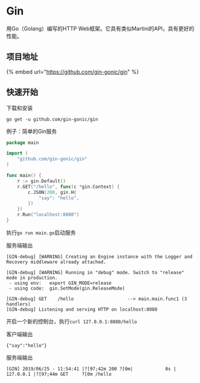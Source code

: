 # Gin

用Go（Golang）编写的HTTP Web框架。它具有类似Martini的API，具有更好的性能。

## 项目地址

{% embed url="https://github.com/gin-gonic/gin" %}

## 快速开始

下载和安装

```text
go get -u github.com/gin-gonic/gin
```

例子：简单的Gin服务

```go
package main

import (
	"github.com/gin-gonic/gin"
)

func main() {
	r := gin.Default()
	r.GET("/hello", func(c *gin.Context) {
		c.JSON(200, gin.H{
			"say": "hello",
		})
	})
	r.Run("localhost:8080")
}
```

执行`go run main.go`启动服务

服务端输出

```text
[GIN-debug] [WARNING] Creating an Engine instance with the Logger and Recovery middleware already attached.

[GIN-debug] [WARNING] Running in "debug" mode. Switch to "release" mode in production.
 - using env:   export GIN_MODE=release
 - using code:  gin.SetMode(gin.ReleaseMode)

[GIN-debug] GET    /hello                    --> main.main.func1 (3 handlers)
[GIN-debug] Listening and serving HTTP on localhost:8080
```

开启一个新的控制台，执行`curl 127.0.0.1:8080/hello`

客户端输出

```text
{"say":"hello"}
```

服务端输出

```text
[GIN] 2019/06/25 - 11:54:41 |?[97;42m 200 ?[0m|            0s |       127.0.0.1 |?[97;44m GET     ?[0m /hello
```

